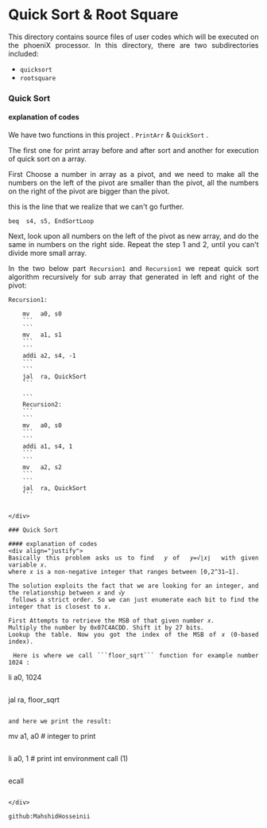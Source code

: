 Quick Sort & Root Square
====================
<div align="justify">

This directory contains source files of user codes which will be executed on the phoeniX processor. In this directory, there are two subdirectories included:
- `quicksort`
- `rootsquare`

</div>

### Quick Sort

#### explanation of codes
<div align="justify">

We have two functions in this project . `PrintArr` & `QuickSort` .

The first one for print array before and after sort and another for execution of quick sort on a array.

First Choose a number in array as a pivot, and we need to make all the numbers on the left of the pivot are smaller than the pivot, all the numbers on the right of the pivot are bigger than the pivot.

this is the line that we realize that we can't go further.

```
beq  s4, s5, EndSortLoop
```

Next, look upon all numbers on the left of the pivot as new array, and do the same in numbers on the right side.
Repeat the step 1 and 2, until you can't divide more small array.

In the  two below part `Recursion1` and `Recursion1` we repeat quick sort algorithm recursively for sub array that generated in left and right of the pivot:

```
Recursion1:
```
```
    mv   a0, s0
	```
	```
    mv   a1, s1
	```
	```
    addi a2, s4, -1
	```
	```
    jal  ra, QuickSort
	```
	
	```
	Recursion2:
	```
	```
    mv   a0, s0
	```
	```
    addi a1, s4, 1
	```
	```
    mv   a2, s2
	```
	```
    jal  ra, QuickSort
	```


</div>

### Quick Sort

#### explanation of codes
<div align="justify">
Basically this problem asks us to find  𝑦 of  𝑦=√⌊𝑥⌋  with given variable 𝑥.
where 𝑥 is a non-negative integer that ranges between [0,2^31−1].

The solution exploits the fact that we are looking for an integer, and the relationship between 𝑥 and √𝑦
 follows a strict order. So we can just enumerate each bit to find the integer that is closest to 𝑥.

First Attempts to retrieve the MSB of that given number 𝑥.
Multiply the number by 0x07C4ACDD. Shift it by 27 bits.
Lookup the table. Now you got the index of the MSB of 𝑥 (0-based index).

 Here is where we call ```floor_sqrt``` function for example number 1024 :

```
 li  a0, 1024
 ```
 ```
  jal ra, floor_sqrt
  ```

and here we print the result:

```
mv a1, a0             # integer to print
```
```
 li a0, 1              # print int environment call (1)
```
```
ecall
```

</div>

github:MahshidHosseinii